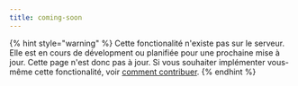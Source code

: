 ```yaml
---
title: coming-soon
---
```


{% hint style="warning" %}
Cette fonctionalité n'existe pas sur le serveur. Elle est en cours de dévelopment ou planifiée pour une prochaine mise à jour. Cette page n'est donc pas à jour. Si vous souhaiter implémenter vous-même cette fonctionalité, voir [comment contribuer](developers/contribute.md).
{% endhint %}
